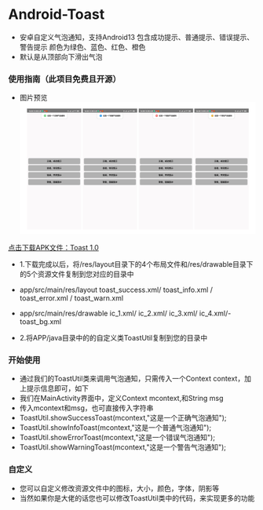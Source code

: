 # Android-Toast
- 安卓自定义气泡通知，支持Android13 包含成功提示、普通提示、错误提示、警告提示 颜色为绿色、蓝色、红色、橙色
- 默认是从顶部向下滑出气泡


### 使用指南（此项目免费且开源）
- 图片预览
![image](https://raw.githubusercontent.com/colalall/Toast_test/master/app/src/main/res/drawable/img.png)

[ 点击下载APK文件：Toast 1.0](app/src/main/res/drawable/Toast.apk)

- 1.下载完成以后，将/res/layout目录下的4个布局文件和/res/drawable目录下的5个资源文件复制到您对应的目录中

- app/src/main/res/layout    toast_success.xml/ toast_info.xml / toast_error.xml / toast_warn.xml    

- app/src/main/res/drawable  ic_1.xml/ ic_2.xml/ ic_3.xml/ ic_4.xml/-toast_bg.xml

- 2.将APP/java目录中的的自定义类ToastUtil复制到您的目录中


### 开始使用

- 通过我们的ToastUtil类来调用气泡通知，只需传入一个Context context，加上提示信息即可，如下
- 我们在MainActivity界面中，定义Context mcontext,和String  msg
- 传入mcontext和msg，也可直接传入字符串
- ToastUtil.showSuccessToast(mcontext,"这是一个正确气泡通知");
- ToastUtil.showInfoToast(mcontext,"这是一个普通气泡通知");
- ToastUtil.showErrorToast(mcontext,"这是一个错误气泡通知");
- ToastUtil.showWarningToast(mcontext,"这是一个警告气泡通知");

### 自定义
- 您可以自定义修改资源文件中的图标，大小，颜色，字体，阴影等
- 当然如果你是大佬的话您也可以修改ToastUtil类中的代码，来实现更多的功能



